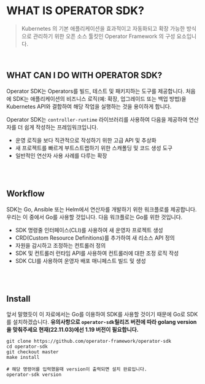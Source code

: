 # WHAT IS OPERATOR SDK?
> Kubernetes 의 기본 애플리케이션을 효과적이고 자동화되고 확장 가능한 방식으로 관리하기 위한 오픈 소스 툴킷인 Operator Framework 의 구성 요소입니다.

<br>

## WHAT CAN I DO WITH OPERATOR SDK?

Operator SDK는 Operators를 빌드, 테스트 및 패키지하는 도구를 제공합니다. 처음에 SDK는 애플리케이션의 비즈니스 로직(예: 확장, 업그레이드 또는 백업 방법)을 
Kubernetes API와 결합하여 해당 작업을 실행하는 것을 용이하게 합니다.

Operator SDK는 `controller-runtime` 라이브러리를 사용하여 다음을 제공하여 연산자를 더 쉽게 작성하는 프레임워크입니다.

- 운영 로직을 보다 직관적으로 작성하기 위한 고급 API 및 추상화
- 새 프로젝트를 빠르게 부트스트랩하기 위한 스캐폴딩 및 코드 생성 도구
- 일반적인 연산자 사용 사례를 다루는 확장

<br>
<br>

## Workflow

SDK는 Go, Ansible 또는 Helm에서 연산자를 개발하기 위한 워크플로를 제공합니다. 우리는 이 중에서 Go를 사용할 것입니다.
다음 워크플로는 Go를 위한 것입니다.

- SDK 명령줄 인터페이스(CLI)를 사용하여 새 운영자 프로젝트 생성
- CRD(Custom Resource Definitions)를 추가하여 새 리소스 API 정의
- 자원을 감시하고 조정하는 컨트롤러 정의
- SDK 및 컨트롤러 런타임 API를 사용하여 컨트롤러에 대한 조정 로직 작성
- SDK CLI를 사용하여 운영자 배포 매니페스트 빌드 및 생성

<br>
<br>

## Install

앞서 말했듯이 이 자료에서는 Go를 이용하여 SDK를 사용할 것이기 때문에 Go로 SDK를 설치하겠습니다. 
**유의사항으로 `operator-sdk`릴리즈 버전에 따라 golang version 을 맞춰주세요 현재(22.11.03)에선 1.19 버전이 필요합니다.**
```
git clone https://github.com/operator-framework/operator-sdk
cd operator-sdk
git checkout master
make install

# 해당 명령어를 입력했을때 version이 출력되면 설치 완료입니다. 
operator-sdk version
```

<br>
<br>

# 